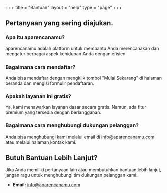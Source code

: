 +++
title = "Bantuan"
layout = "help"
type = "page"
+++

## Pertanyaan yang sering diajukan.

### Apa itu aparencanamu?
aparencanamu adalah platform untuk membantu Anda merencanakan dan mengatur berbagai aspek kehidupan Anda dengan efisien.

### Bagaimana cara mendaftar?
Anda bisa mendaftar dengan mengklik tombol "Mulai Sekarang" di halaman beranda dan mengisi formulir pendaftaran.

### Apakah layanan ini gratis?
Ya, kami menawarkan layanan dasar secara gratis. Namun, ada fitur premium yang tersedia dengan berlangganan.

### Bagaimana cara menghubungi dukungan pelanggan?
Anda bisa menghubungi kami melalui email di [info@aparencanamu.com](mailto:info@aparencanamu.com) atau melalui halaman kontak kami.

## Butuh Bantuan Lebih Lanjut?

Jika Anda memiliki pertanyaan lain atau membutuhkan bantuan lebih lanjut, jangan ragu untuk menghubungi tim dukungan pelanggan kami.

- **Email:** [info@aparencanamu.com](mailto:info@aparencanamu.com)